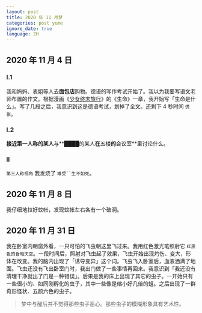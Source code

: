 ```yaml
---
layout: post
title: 2020 年 11 月梦
categories: post yume
ignore_date: true
language: ZH
---
```

## 2020 年 11 月 4 日

### I.1

我和妈妈、表姐等人去**面包店**购物。德语的写作考试开始了。我以为我要写语文老师布置的作文。根据漫画《[少女终末旅行](https://zh.wikipedia.org/zh-cn/%E5%B0%91%E5%A5%B3%E7%B5%82%E6%9C%AB%E6%97%85%E8%A1%8C)》的《生命》一章，我开始写「生命是什么」。写了几段之后，我意识到这是德语考试，划掉了全文。还剩下 4 秒时间 `慌张`。

### I.2

**接近第一人称的某人**与**████的某人**在**五楼**的**会议室**里讨论什么。

### II

`第三人称视角` 我发烧了 `难受``生不如死`。

## 2020 年 11 月 8 日

我仔细地拉好蚊帐，发现蚊帐左右各有一个破洞。

## 2020 年 11 月 31 日

我在卧室内朝窗外看，一只可怕的飞虫朝这里飞过来。我用红色激光笔照射它 `红黑色的昏暗天空`。一段时间后，照射对飞虫起了效果，飞虫开始出现灼伤、变大，形体在改变。我的脑内出现了「诱导变异」这个词。飞虫飞入卧室后，血液洒满了地面。飞虫还没有飞出卧室门时，我出门做了一些事情再回来。我意识到「我还没有清理干净就出了门是一种错误」。后果是我的床上出现了其它的虫子。一开始只有一些很小的、如同刚孵化的虫子，其中一些像是缩小好几倍的蛆。之后出现了一群奇形怪状、五颜六色的虫子。

> 梦中与醒后并不觉得那些虫子恶心。那些虫子的模糊形象具有艺术性。
